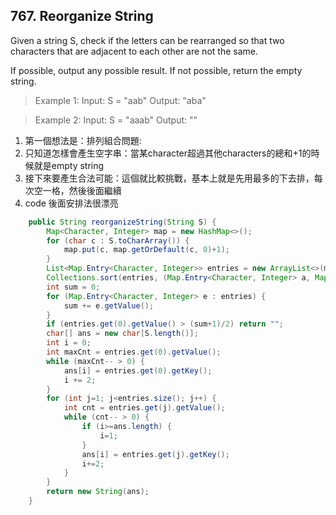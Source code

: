 ## 767. Reorganize String

Given a string S, check if the letters can be rearranged so that two characters that are adjacent to each other are not the same.

If possible, output any possible result.  If not possible, return the empty string.

>Example 1:
Input: S = "aab"
Output: "aba"

>Example 2:
Input: S = "aaab"
Output: ""

1. 第一個想法是：排列組合問題:
2. 只知道怎樣會產生空字串：當某character超過其他characters的總和+1的時候就是empty string
3. 接下來要產生合法可能：這個就比較挑戰，基本上就是先用最多的下去排，每次空一格，然後後面繼續
4. code 後面安排法很漂亮

```java
    public String reorganizeString(String S) {
        Map<Character, Integer> map = new HashMap<>();
        for (char c : S.toCharArray()) {
            map.put(c, map.getOrDefault(c, 0)+1);
        }
        List<Map.Entry<Character, Integer>> entries = new ArrayList<>(map.entrySet());
        Collections.sort(entries, (Map.Entry<Character, Integer> a, Map.Entry<Character, Integer> b)-> b.getValue()- a.getValue()); //[FAIL]要產生desc序列要b-a才行
        int sum = 0;
        for (Map.Entry<Character, Integer> e : entries) {
            sum += e.getValue();
        }
        if (entries.get(0).getValue() > (sum+1)/2) return "";
        char[] ans = new char[S.length()];
        int i = 0;
        int maxCnt = entries.get(0).getValue();
        while (maxCnt-- > 0) {
            ans[i] = entries.get(0).getKey();
            i += 2;
        }
        for (int j=1; j<entries.size(); j++) {
            int cnt = entries.get(j).getValue();
            while (cnt-- > 0) {
                if (i>=ans.length) {
                    i=1;
                }
                ans[i] = entries.get(j).getKey();
                i+=2;
            }
        }
        return new String(ans);
    }

```
